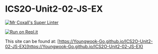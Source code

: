 # ICS2O-Unit2-02-JS-EX

[![Mr Coxall's Super Linter](https://github.com/Youngwook-Go/ICS2O-Unit2-02-JS-EX/workflows/Mr%20Coxall's%20Super%20Linter/badge.svg)](https://github.com/Youngwook-Go/ICS2O-Unit2-02-JS-EX/actions/)

[![Run on Repl.it](https://repl.it/badge/github/Youngwook-Go/ICS2O-Unit2-02-JS-EX)](https://repl.it/github/Youngwook-Go/ICS2O-Unit2-02-JS-EX)

This site can be found at: [https://Youngwook-Go.github.io/ICS2O-Unit2-02-JS-EX](https://Youngwook-Go.github.io/ICS2O-Unit2-02-JS-EX)
